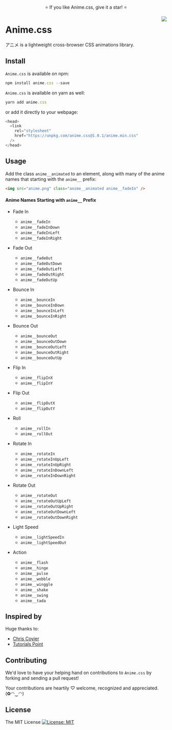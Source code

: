 <p align="center">
  ⭐️ If you like Anime.css, give it a star! ⭐️
</p>

<img src="https://github.com/animecss/anime.css/blob/master/static/images/anime.png" align="right" />

# Anime.css

アニメ is a lightweight cross-browser CSS animations library.

## Install

`Anime.css` is available on npm:

```js
npm install anime.css --save
```

`Anime.css` is available on yarn as well:

```js
yarn add anime.css
```

or add it directly to your webpage:

```js
<head>
  <link
    rel="stylesheet"
    href="https://unpkg.com/anime.css@1.0.1/anime.min.css"
  />
</head>
```

## Usage

Add the class `anime__animated` to an element, along with many of the anime names that starting with the `anime__` prefix:

```html
<img src="anime.png" class="anime__animated anime__fadeIn" />
```

#### Anime Names Starting with `anime__` Prefix

- Fade In

  - `anime__fadeIn`
  - `anime__fadeInDown`
  - `anime__fadeInLeft`
  - `anime__fadeInRight`

- Fade Out

  - `anime__fadeOut`
  - `anime__fadeOutDown`
  - `anime__fadeOutLeft`
  - `anime__fadeOutRight`
  - `anime__fadeOutUp`

- Bounce In

  - `anime__bounceIn`
  - `anime__bounceInDown`
  - `anime__bounceInLeft`
  - `anime__bounceInRight`

- Bounce Out

  - `anime__bounceOut`
  - `anime__bounceOutDown`
  - `anime__bounceOutLeft`
  - `anime__bounceOutRight`
  - `anime__bounceOutUp`

- Flip In

  - `anime__flipInX`
  - `anime__flipInY`

- Flip Out

  - `anime__flipOutX`
  - `anime__flipOutY`

- Roll

  - `anime__rollIn`
  - `anime__rollOut`

- Rotate In

  - `anime__rotateIn`
  - `anime__rotateInUpLeft`
  - `anime__rotateInUpRight`
  - `anime__rotateInDownLeft`
  - `anime__rotateInDownRight`

- Rotate Out

  - `anime__rotateOut`
  - `anime__rotateOutUpLeft`
  - `anime__rotateOutUpRight`
  - `anime__rotateOutDownLeft`
  - `anime__rotateOutDownRight`

- Light Speed

  - `anime__lightSpeedIn`
  - `anime__lightSpeedOut`

- Action
  - `anime__flash`
  - `anime__hinge`
  - `anime__pulse`
  - `anime__wobble`
  - `anime__winggle`
  - `anime__shake`
  - `anime__swing`
  - `anime__tada`

<!--

* TODO
  * [ ] Fade Out Right Big
  * [ ] Fade In Left Big
  * [ ] Bounce
  * [ ] Fade Out Up Big
  * [ ] Fade Out Left Big
  * [ ] Fade In Right Big
  * [ ] Fade In Up
  * [ ] Fade In Up Big
  * [ ] Fade Down Big
  * [ ] Bounce Up
  * [ ] Flip

-->

## Inspired by

Huge thanks to:

- [Chris Coyier](https://github.com/chriscoyier)
- [Tutorials Point](https://www.tutorialspoint.com/css/css_animation.htm)

## Contributing

We'd love to have your helping hand on contributions to `Anime.css` by forking and sending a pull request!

Your contributions are heartily ♡ welcome, recognized and appreciated. (✿◠‿◠)

## License

The MIT License [![License: MIT](https://img.shields.io/badge/License-MIT-yellow.svg)](https://opensource.org/licenses/MIT)

<!--

<html>
  <head>
    <link
      rel="stylesheet"
      href="anime.min.css"
    />
  </head>
  <body>
    <center style="margin-top: 20%;">
      <h1 class="anime__animated anime__bounceOutUp">An animated element</h1>
      <img src="anime.png" class="anime__animated anime__bounceOutUp" />
    </center>
  </body>
</html>

@media print, (prefers-reduced-motion: reduce) {
  .animated {
    animation-duration: 1ms !important;
    transition-duration: 1ms !important;
    animation-iteration-count: 1 !important;
  }

  .animated[class*='Out'] {
    opacity: 0;
  }
}

-->

